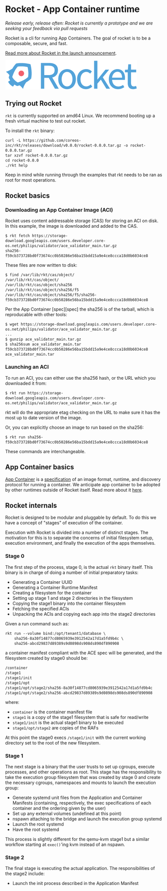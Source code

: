 # Rocket - App Container runtime

_Release early, release often: Rocket is currently a prototype and we are seeking your feedback via pull requests_

Rocket is a cli for running App Containers. The goal of rocket is to be a composable, secure, and fast. 

[Read more about Rocket in the launch announcement](https://coreos.com/blog/rocket). 

![Rocket Logo](rocket-horizontal-color.png)

## Trying out Rocket

`rkt` is currently supported on amd64 Linux. We recommend booting up a fresh virtual machine to test out rocket. 

To install the `rkt` binary:

```
curl -L https://github.com/coreos-inc/rkt/releases/download/v0.0.0/rocket-0.0.0.tar.gz -o rocket-0.0.0.tar.gz
tar xzvf rocket-0.0.0.tar.gz
cd rocket-0.0.0
./rkt help
```

Keep in mind while running through the examples that rkt needs to be ran as root for most operations.

## Rocket basics

### Downloading an App Container Image (ACI)

Rocket uses content addressable storage (CAS) for storing an ACI on disk. In this example, the image is downloaded and added to the CAS. 

```
$ rkt fetch https://storage-download.googleapis.com/users.developer.core-os.net/philips/validator/ace_validator_main.tar.gz
sha256-f59cb373728bd0f73674cc0b50286e56ba15bdd15a9e4ce8ccca18d0b6034ce8
```

These files are now written to disk:

```
$ find /var/lib/rkt/cas/object/
/var/lib/rkt/cas/object/
/var/lib/rkt/cas/object/sha256
/var/lib/rkt/cas/object/sha256/f5
/var/lib/rkt/cas/object/sha256/f5/sha256-f59cb373728bd0f73674cc0b50286e56ba15bdd15a9e4ce8ccca18d0b6034ce8
```

Per the App Container [spec][spec] the sha256 is of the tarball, which is reproducable with other tools:

```
$ wget https://storage-download.googleapis.com/users.developer.core-os.net/philips/validator/ace_validator_main.tar.gz
...
$ gunzip ace_validator_main.tar.gz
$ sha256sum ace_validator_main.tar
f59cb373728bd0f73674cc0b50286e56ba15bdd15a9e4ce8ccca18d0b6034ce8  ace_validator_main.tar
```

### Launching an ACI

To run an ACI, you can either use the sha256 hash, or the URL which you downloaded it from:

```
$ rkt run https://storage-download.googleapis.com/users.developer.core-os.net/philips/validator/ace_validator_main.tar.gz
```

rkt will do the appropriate etag checking on the URL to make sure it has the most up to date version of the image. 

Or, you can explicitly choose an image to run based on the sha256:

```
$ rkt run sha256-f59cb373728bd0f73674cc0b50286e56ba15bdd15a9e4ce8ccca18d0b6034ce8
```

These commands are interchangeable. 


## App Container basics

[App Container](app-container) is a [specification](app-container/SPEC.md) of an image format, runtime, and discovery protocol for running a container. We anticipate app container to be adopted by other runtimes outside of Rocket itself. Read more about it [here](app-container).


## Rocket internals

Rocket is designed to be modular and pluggable by default. To do this we have a concept of "stages" of execution of the container. 

Execution with Rocket is divided into a number of distinct stages. The
motivation for this is to separate the concerns of initial filesystem setup,
execution environment, and finally the execution of the apps themselves.

### Stage 0

The first step of the process, stage 0, is the actual `rkt` binary itself. This
binary is in charge of doing a number of initial preparatory tasks:
- Generating a Container UUID
- Generating a Container Runtime Manifest
- Creating a filesystem for the container
- Setting up stage 1 and stage 2 directories in the filesystem
- Copying the stage1 binary into the container filesystem
- Fetching the specified ACIs
- Unpacking the ACIs and copying each app into the stage2 directories

Given a run command such as:

```
rkt run --volume bind:/opt/tenant1/database \
	sha256-8a30f14877cd8065939e3912542a17d1a5fd9b4c \
	sha256-abcd29837d89389s9d0898ds908ds890df890908 
```

a container manifest compliant with the ACE spec will be generated, and the
filesystem created by stage0 should be:

```
/container
/stage1
/stage1/init
/stage1/opt
/stage1/opt/stage2/sha256-8a30f14877cd8065939e3912542a17d1a5fd9b4c
/stage1/opt/stage2/sha256-abcd29837d89389s9d0898ds908ds890df890908
```

where:
- `container` is the container manifest file
- `stage1` is a copy of the stage1 filesystem that is safe for read/write
- `stage1/init` is the actual stage1 binary to be executed
- `stage1/opt/stage2` are copies of the RAFs

At this point the stage0 execs `/stage1/init` with the current working
directory set to the root of the new filesystem.

### Stage 1

The next stage is a binary that the user trusts to set up cgroups, execute
processes, and other operations as root. This stage has the responsibility to
take the execution group filesystem that was created by stage 0 and create the
necessary cgroups, namespaces and mounts to launch the execution group:

- Generate systemd unit files from the Application and Container Manifests
  (containing, respectively, the exec specifications of each container and the
  ordering given by the user)
- Set up any external volumes (undefined at this point)
- nspawn attaching to the bridge and launch the execution group systemd
- Launch the root systemd
- Have the root systemd

This process is slightly different for the qemu-kvm stage1 but a similar
workflow starting at `exec()`'ing kvm instead of an nspawn.

### Stage 2

The final stage is executing the actual application. The responsibilities of
the stage2 include:

- Launch the init process described in the Application Manifest

